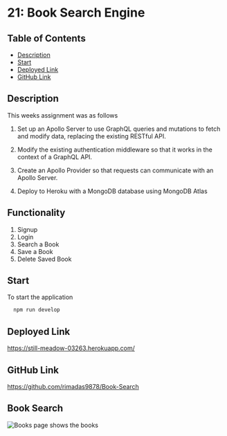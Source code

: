 # 21: Book Search Engine

  ## Table of Contents
  * [Description](#description)
  * [Start](#start)
  * [Deployed Link](#deployed-link)
  * [GitHub Link](#github-link)

  ## Description
  This weeks assignment was as follows
  1. Set up an Apollo Server to use GraphQL queries and mutations to fetch and modify data, replacing the existing RESTful API.

  2. Modify the existing authentication middleware so that it works in the context of a GraphQL API.

  3. Create an Apollo Provider so that requests can communicate with an Apollo Server.

  4. Deploy to Heroku with a MongoDB database using MongoDB Atlas

  ## Functionality

  1. Signup
  2. Login
  3. Search a Book
  4. Save a Book
  5. Delete Saved Book
 
  ## Start
  To start the application

  ```md
    npm run develop
 ```

## Deployed Link

https://still-meadow-03263.herokuapp.com/

## GitHub Link

https://github.com/rimadas9878/Book-Search

## Book Search

![Books page shows the books](./Assets/BookSearch.gif)

